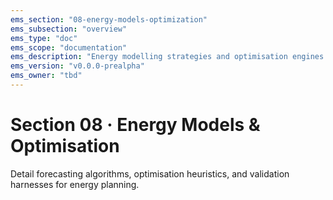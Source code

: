 ```yaml
---
ems_section: "08-energy-models-optimization"
ems_subsection: "overview"
ems_type: "doc"
ems_scope: "documentation"
ems_description: "Energy modelling strategies and optimisation engines."
ems_version: "v0.0.0-prealpha"
ems_owner: "tbd"
---
```


# Section 08 · Energy Models & Optimisation

Detail forecasting algorithms, optimisation heuristics, and validation harnesses for energy planning.
